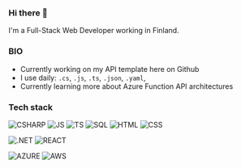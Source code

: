 ### Hi there 👋

I'm a Full-Stack Web Developer working in Finland.

### BIO
- Currently working on my API template here on Github
- I use daily: `.cs`, `.js`, `.ts`, `.json`, `.yaml`,
- Currently learning more about Azure Function API architectures

### Tech stack

![CSHARP](https://img.shields.io/badge/C%23-239120?style=for-the-badge&logo=c-sharp&logoColor=white)
![JS](https://img.shields.io/badge/JS-F7DF1E?style=for-the-badge&logo=javascript&logoColor=black)
![TS](https://img.shields.io/badge/TS-007ACC?style=for-the-badge&logo=typescript&logoColor=white)
![SQL](https://img.shields.io/badge/SQL%20-%CC2927.svg?&style=for-the-badge&logo=dotnet&logoColor=white)
![HTML](https://img.shields.io/badge/html%20-%23E34F26.svg?&style=for-the-badge&logo=html5&logoColor=white)
![CSS](https://img.shields.io/badge/css%20-%231572B6.svg?&style=for-the-badge&logo=css3&logoColor=white)


![.NET](https://img.shields.io/badge/.NET-5C2D91?style=for-the-badge&logo=dot-net&logoColor=#5C2D91)
![REACT](https://img.shields.io/badge/React-20232A?style=for-the-badge&logo=react&logoColor=61DAFB)

![AZURE](https://img.shields.io/badge/Azure-0089D6?style=for-the-badge&logo=microsoft-azure&logoColor=white) 
![AWS](https://img.shields.io/badge/AWS-232F3E?style=for-the-badge&logo=amazon-aws&logoColor=white)
